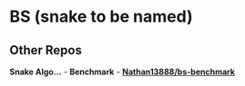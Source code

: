 # BS (snake to be named)

## Other Repos
**Snake Algo...** - 
**Benchmark** - **[Nathan13888/bs-benchmark](https://github.com/Nathan13888/bs-benchmark)**
